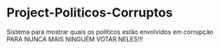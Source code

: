 # Project-Politicos-Corruptos
Sistema para mostrar quais os políticos estão envolvidos em corrupção PARA NUNCA MAIS NINGUÉM VOTAR NELES!!!
